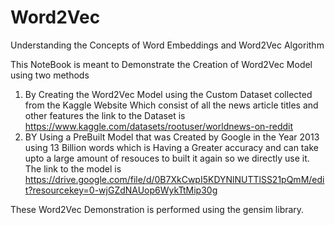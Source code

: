 # Word2Vec
Understanding the Concepts of Word Embeddings and Word2Vec Algorithm

This NoteBook is meant to Demonstrate the Creation of Word2Vec Model using two methods
1. By Creating the Word2Vec Model using the Custom Dataset collected from the Kaggle Website Which consist of all the news article titles and other features the link to the Dataset is https://www.kaggle.com/datasets/rootuser/worldnews-on-reddit
2. BY Using a PreBuilt Model that was Created by Google in the Year 2013 using 13 Billion words which is Having a Greater accuracy and can take upto a large amount of resouces to built it again so we directly use it. The link to the model is https://drive.google.com/file/d/0B7XkCwpI5KDYNlNUTTlSS21pQmM/edit?resourcekey=0-wjGZdNAUop6WykTtMip30g

These Word2Vec Demonstration is performed using the gensim library.
